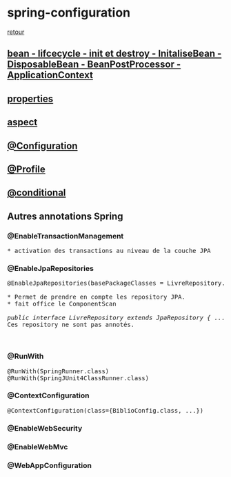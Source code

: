 # spring-configuration

[retour](./../index.md)

## [bean - lifcecycle - init et destroy - InitaliseBean - DisposableBean - BeanPostProcessor - ApplicationContext](./annotation-bean-post-processor.md)

## [properties](./properties.md)

## [aspect](./aspect.md)

## [@Configuration](./../java-config/index.md)

## [@Profile](./profile.md)

## [@conditional](./conditional.md)

## Autres annotations Spring

### @EnableTransactionManagement
<pre>
* activation des transactions au niveau de la couche JPA
</pre>

### @EnableJpaRepositories
<pre>
@EnableJpaRepositories(basePackageClasses = LivreRepository.class)

* Permet de prendre en compte les repository JPA.
* fait office le ComponentScan

<i>public interface LivreRepository extends JpaRepository<Adherent, Integer> { ... }</i>
Ces repository ne sont pas annotés.


</pre>

### @RunWith
<pre>
@RunWith(SpringRunner.class)
@RunWith(SpringJUnit4ClassRunner.class)
</pre>

### @ContextConfiguration
<pre>
@ContextConfiguration(class={BiblioConfig.class, ...})
</pre>

### @EnableWebSecurity

### @EnableWebMvc

### @WebAppConfiguration